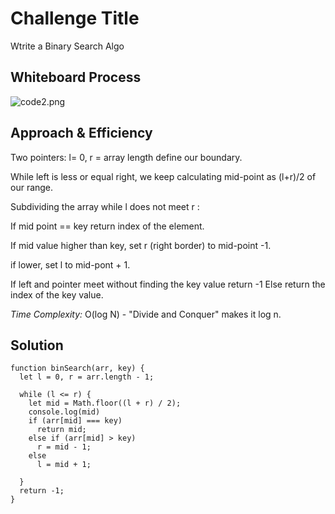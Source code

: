 

# Challenge Title
Wtrite a Binary Search Algo
## Whiteboard Process
![code2.png](./code2.png)

## Approach & Efficiency
<!-- What approach did you take? Why? What is the Big O space/time for this approach? -->
Two pointers: l= 0, r = array length define our boundary.

While left is less or equal right, we keep calculating mid-point as (l+r)/2 of our range.

Subdividing the array while l does not meet r :

If mid point == key  return index of the element.

If mid value higher than key, set r (right border) to mid-point -1.

if lower,  set l to mid-pont + 1.

If left and pointer meet without finding the key value return -1
Else return the index of the key value.



_Time Complexity:_ O(log N) -
"Divide and Conquer" makes it log n. <p>

## Solution
```
function binSearch(arr, key) {
  let l = 0, r = arr.length - 1;

  while (l <= r) {
    let mid = Math.floor((l + r) / 2);
    console.log(mid)
    if (arr[mid] === key)
      return mid;
    else if (arr[mid] > key)
      r = mid - 1;
    else
      l = mid + 1;

  }
  return -1;
}
